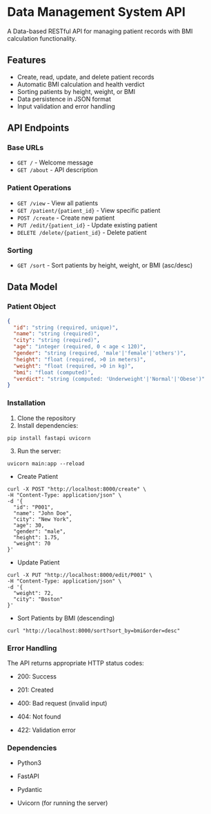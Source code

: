 # Data Management System API

A Data-based RESTful API for managing patient records with BMI calculation functionality.

## Features
- Create, read, update, and delete patient records
- Automatic BMI calculation and health verdict
- Sorting patients by height, weight, or BMI
- Data persistence in JSON format
- Input validation and error handling

## API Endpoints

### Base URLs
- `GET /` - Welcome message
- `GET /about` - API description

### Patient Operations
- `GET /view` - View all patients
- `GET /patient/{patient_id}` - View specific patient
- `POST /create` - Create new patient
- `PUT /edit/{patient_id}` - Update existing patient
- `DELETE /delete/{patient_id}` - Delete patient

### Sorting
- `GET /sort` - Sort patients by height, weight, or BMI (asc/desc)

## Data Model

### Patient Object
```json
{
  "id": "string (required, unique)",
  "name": "string (required)",
  "city": "string (required)",
  "age": "integer (required, 0 < age < 120)",
  "gender": "string (required, 'male'|'female'|'others')",
  "height": "float (required, >0 in meters)",
  "weight": "float (required, >0 in kg)",
  "bmi": "float (computed)",
  "verdict": "string (computed: 'Underweight'|'Normal'|'Obese')"
}

```
### Installation
1.  Clone the repository
2.  Install dependencies:

```
pip install fastapi uvicorn
```
3. Run the server:
```
uvicorn main:app --reload
```

- Create Patient
```
curl -X POST "http://localhost:8000/create" \
-H "Content-Type: application/json" \
-d '{
  "id": "P001",
  "name": "John Doe",
  "city": "New York",
  "age": 30,
  "gender": "male",
  "height": 1.75,
  "weight": 70
}'
```
- Update Patient
```
curl -X PUT "http://localhost:8000/edit/P001" \
-H "Content-Type: application/json" \
-d '{
  "weight": 72,
  "city": "Boston"
}'
```

- Sort Patients by BMI (descending)
```
curl "http://localhost:8000/sort?sort_by=bmi&order=desc"
```
### Error Handling
The API returns appropriate HTTP status codes:

- 200: Success

- 201: Created

- 400: Bad request (invalid input)

- 404: Not found

- 422: Validation error

### Dependencies
- Python3

- FastAPI

- Pydantic

- Uvicorn (for running the server)
